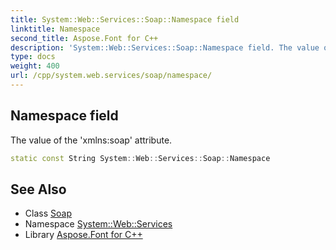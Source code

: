 ```yaml
---
title: System::Web::Services::Soap::Namespace field
linktitle: Namespace
second_title: Aspose.Font for C++
description: 'System::Web::Services::Soap::Namespace field. The value of the ''xmlns:soap'' attribute in C++.'
type: docs
weight: 400
url: /cpp/system.web.services/soap/namespace/
---
```

## Namespace field


The value of the 'xmlns:soap' attribute.

```cpp
static const String System::Web::Services::Soap::Namespace
```

## See Also

* Class [Soap](../)
* Namespace [System::Web::Services](../../)
* Library [Aspose.Font for C++](../../../)
